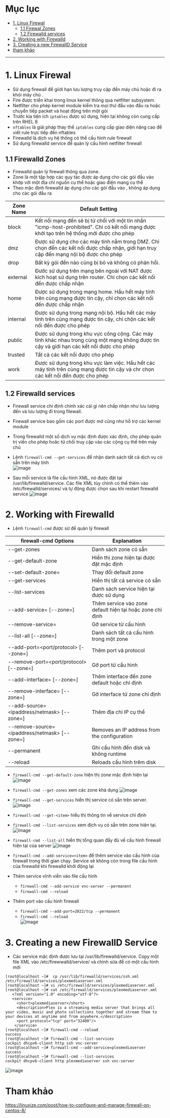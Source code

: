 # Mục lục  
- [1. Linux Firewal](#1)
  - [1.1 Firewal Zones](#11)
  - [1.2 Firewalld services](#12)
- [2. Working with Firewalld](#2)
- [3. Creating a new FirewallD Service](#3)
- [tham khảo](#tm)



---
<a name ='1'></a>
# 1. Linux Firewal
- Sử dụng firewall để giiới hạn lưu lượng  truy cập đến máy chủ hoặc đi ra khỏi máy chủ .
- Fire được triển khai trong linux kernel thông qua netfilter subsystem.
- Netfilter cho phép kernel module kiểm tra mọi thứ đầu vào đầu ra  hoặc chuyển tiếp packet và hoạt động trên một gói  
- Trước kia tiện ích `iptables` được sử dụng, hiện tại không còn cung cấp trên RHEL 8
- `nftables` là giải pháp thay thế `iptables` cung cấp giao diện nâng cao để viết rule trực tiếp đến  nftables
- Firewalld là dịch vụ hệ thống có thể cấu hình rule firewall 
- Sử dụng firewalld service để quản lý cấu hình netfilter firewall

<a name = '11'></a>
## 1.1 Firewalld Zones
- Firewalld quản lý firewall thông qua zone.
- Zone là một tập hợp các quy tác được áp dụng cho các gói đầu vào  khớp với một địa chỉ nguồn cụ thể hoặc giao điện mạng cụ thể 
- Theo mặc định firewalld áp dụng cho các gói đầu vào , không áp dụng cho các gói đầu ra  


Zone Name | Default Setting
---|---
block | Kết nối mạng đến sẽ bị từ chối với một tin nhắn "icmp-host-prohibited". Chỉ có kết nối mạng được khởi tạo trên hệ thống mới được cho phép 
dmz | Được sử dụng cho các máy tính nằm trong DMZ. Chỉ chọn đến các kết nối được chấp nhận, giới hạn truy  cập đến mạng nội bộ được cho phép 
drop | Bất kỳ gói đến nào cũng bị bỏ và không có phản hồi.
external| Đước sử dụng trên mạng bên ngoài với NAT được kích hoạt sử dụng trên router. Chỉ chọn các kết nối đến được chấp nhận
home | Được sử dụng trong mạng home. Hầu hết máy tính trên cùng mạng được tin cậy, chỉ chọn các kết nối đến được chấp nhận  
internal | Được sử dụng trong mạng nội bộ. Hầu hết các máy tính trên cùng mạng được tin cậy, chi chộn các kết nối đến được cho phép  
public | Được sử dụng trong khu vực công cộng. Các máy tính khác nhau trong cùng một mạng không được tin cậy và giới hạn các kết nối được cho phép 
trusted | Tất cả các kết nối được cho phép
work | Được sử dụng trong khu vực làm việc. Hầu hết các máy tính trên cùng mạng được tin cậy và chr chọn các kết nối đến được cho phép


<a name = '12'></a>
## 1.2 Firewalld services

- Firewall service chi định chính xác cái gì nên chấp nhận như lưu lượng đến và lưu lượng đi trong filewall.
- Firewall service bao gồm các port được mở cũng như hỗ trợ các kernel module 
- Trong firewalld một số dịch vụ mặc định được xác định, cho phép quản trị viên cho phép hoăc từ chối truy cập vào các cộng cụ thể trên máy chủ 

- Lệnh `firewall-cmd --get-services` để nhận danh sách tất cả dịch vụ có sẵn trên máy tính  
    ![image](image/chap23/Screenshot_1.png)

- Sau mỗi service là file cấu hình XML, nó được đặt tại /usr/lib/firewalld/service. Các file XML tùy chỉnh có thể thêm vào /etc/firewalld/services/ và tự động được chọn sau khi restart firewalld service 
    ![image](image/chap23/Screenshot_2.png)


<a name ='2'></a>
# 2. Working with Firewalld

-  Lệnh `firewall-cmd` được sử để quản lý firewall

firewall-cmd Options | Explanation
---|---
--get-zones | Danh sách zone có sẵn 
--get-default-zone| Hiển thị zone hiện tại được đặt mặc định 
--set-default-zone=<ZONE> |Thay đổi default zone
--get-services |Hiển thị tất cả service có sẵn
--list-services | Danh sách service hiện tại được sử dụng  
--add-service=<service-name> [--zone=<ZONE>] | Thêm service vào zone default hiện tại hoặc zone chỉ định  
--remove-service=<service-name> | Gỡ service  từ cấu hình 
--list-all [--zone=<ZONE>] |   Danh sách tất cả cấu hình trong một zone
--add-port=<port/protocol> [--zone=<ZONE>] |Thêm port và protocol  
--remove-port=<port/protocol> [--zone=<ZONE>] | Gỡ port từ cầu hình 
--add-interface=<INTERFACE> [--zone=<ZONE>] | Thêm interface đến zone default hoặc chỉ định 
--remove-interface=<INTERFACE> [--zone=<ZONE>] | Gỡ interface từ zone chỉ định 
--add-source=<ipaddress/netmask> [--zone=<ZONE>] | Thêm địa chỉ IP cụ thể 
--remove-source=<ipaddress/netmask> [--zone=<ZONE>] | Removes an IP address from the configuration
--permanent | Ghi cấu hình đến disk và không  runtime
--reload|  Reloads cấu hình trêm disk 


- `firewall-cmd --get-default-zone` hiện thị zone mặc định hiện tại
    ![image](image/chap23/Screenshot_3.png)

- `firewall-cmd --get-zones` xem các zone khả dụng 
    ![image](image/chap23/Screenshot_4.png)

-  `firewall-cmd --get-services` hiển thị service có sẵn trên server. 
    ![image](image/chap23/Screenshot_1.png)

- `firewall-cmd --get-<item>` hiểu thị thông tin về service chỉ định  


- `firewall-cmd --list-services` xem địch vụ có sẵn trên zone hiện tại. 
    ![image](image/chap23/Screenshot_6.png)

- `firewall-cmd --list-all` hiển thị tổng quan đầy đủ về cấu hình firewall hiện tại của server
    ![image](image/chap23/Screenshot_7.png)

- `firewall-cmd --add-service=<item>` để thêm service  vào cấu hình của firewall trong thời gian chạy. Service sẽ không còn trong file cấu hình của firewalld khi firewalld khởi động lại 
- Thêm service vĩnh viễn vào file cấu hình  
  - `firewall-cmd --add-service vnc-server --permanent` 
  - `firewall-cmd --reload`  

- Thêm port vào cấu hình firewall
  - `firewall-cmd --add-port=2022/tcp --permanent`
  - `firewall-cmd --reload`  
    ![image](image/chap23/Screenshot_5.png)

<a name ='3'></a>  
# 3. Creating a new FirewallD Service

- Các service mặc định được lưu tại /usr/lib/firewalld/service. Copy một file XML vào /etc/firewwalld/service/ và chỉnh sửa để có một cấu hình mới 
```
[root@localhost ~]#  cp /usr/lib/firewalld/services/ssh.xml /etc/firewalld/services/plexmediaserver.xml
[root@localhost ~]# vi /etc/firewalld/services/plexmediaserver.xml
[root@localhost ~]# cat /etc/firewalld/services/plexmediaserver.xml
   <?xml version="1.0" encoding="utf-8"?>
   <service>
     <short>plexmediaserver</short>
     <description>Plex is a streaming media server that brings all your video, music and photo collections together and stream them to your devices at anytime and from anywhere.</description>
     <port protocol="tcp" port="32400"/>
    </service>
[root@localhost ~]# firewall-cmd --reload
success
[root@localhost ~]# firewall-cmd --list-services
cockpit dhcpv6-client http ssh vnc-server
[root@localhost ~]# firewall-cmd --add-service=plexmediaserver
success
[root@localhost ~]# firewall-cmd --list-services
cockpit dhcpv6-client http plexmediaserver ssh vnc-server
```

![image](image/chap23/Screenshot_8.png)

<a name ='tm'></a>  
# Tham khảo

https://linuxize.com/post/how-to-configure-and-manage-firewall-on-centos-8/












